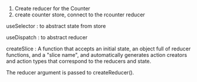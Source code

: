 1. Create reducer for the Counter
2. create counter store, connect to the rcounter reducer

useSelector : to abstract state from store

useDispatch : to abstract reducer

createSlice : A function that accepts an initial state,
an object full of reducer functions,
and a "slice name", and automatically generates action creators and action types that correspond to the reducers and state.

The reducer argument is passed to createReducer().
